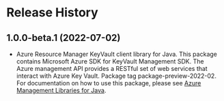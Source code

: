 # Release History

## 1.0.0-beta.1 (2022-07-02)

- Azure Resource Manager KeyVault client library for Java. This package contains Microsoft Azure SDK for KeyVault Management SDK. The Azure management API provides a RESTful set of web services that interact with Azure Key Vault. Package tag package-preview-2022-02. For documentation on how to use this package, please see [Azure Management Libraries for Java](https://aka.ms/azsdk/java/mgmt).
